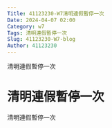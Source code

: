 ```yaml
---
Title: 41123230-W7清明連假暫停一次
Date: 2024-04-07 02:00
Category: w7
Tags: 清明連假暫停一次
Slug: 41123230-W7-blog
Author: 41123230
---
```


清明連假暫停一次

<!-- PELICAN_END_SUMMARY -->
# 清明連假暫停一次
清明連假暫停一次